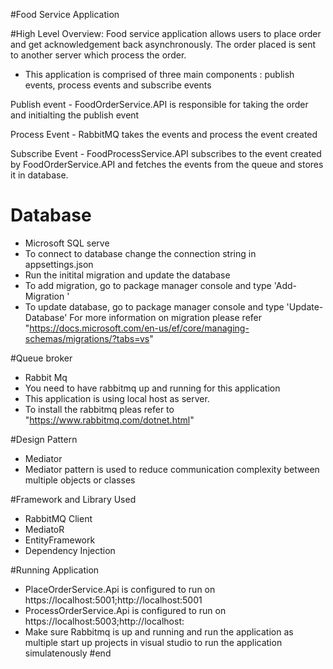 #Food Service Application

#High Level Overview: 
Food service application allows users to place order and get acknowledgement back asynchronously. The order placed is sent to another server which process the order.

- This application is comprised of three main components : publish events, process events and subscribe events

Publish event - FoodOrderService.API is responsible for taking the order and initialting the publish event 

Process Event - RabbitMQ takes the events and process the event created

Subscribe Event - FoodProcessService.API subscribes to the event created by FoodOrderService.API and fetches the events from the queue and stores it in database. 

# Database
- Microsoft SQL serve
 - To connect to database change the connection string in appsettings.json
 - Run the initital migration and update the database
 - To add migration, go to package manager console and type 'Add-Migration <Migration Name>'
 - To update database, go to package manager console and type 'Update-Database'
 For more information on migration please refer "https://docs.microsoft.com/en-us/ef/core/managing-schemas/migrations/?tabs=vs"

#Queue broker
- Rabbit Mq 
- You need to have rabbitmq up and running for this application
- This application is using local host as server.
- To install the rabbitmq pleas refer to  "https://www.rabbitmq.com/dotnet.html"


#Design Pattern 
- Mediator 
- Mediator pattern is used to reduce communication complexity between multiple objects or classes


#Framework and Library Used
- RabbitMQ Client
- MediatoR
- EntityFramework
- Dependency Injection

#Running Application
- PlaceOrderService.Api is configured to run on https://localhost:5001;http://localhost:5001
- ProcessOrderService.Api is configured to run on https://localhost:5003;http://localhost:
- Make sure Rabbitmq is up and running and run the application as multiple start up projects in visual studio to run the application simulatenously
#end
